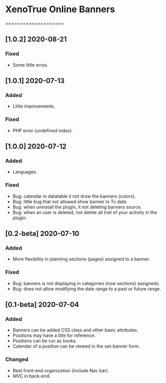 # XenoTrue Online Banners
====================

## [1.0.2] 2020-08-21

### Fixed

- Some little erros.

## [1.0.1] 2020-07-13

### Added

- Little improvements.

### Fixed

- PHP error (undefined index).

## [1.0.0] 2020-07-12

### Added

- Languages.

### Fixed

- Bug: calendar in datatable it not draw the banners (colors).
- Bug: little bug that not allowed show banner in To date.
- Bug: when uninstall the plugin, it not deleting banners source.
- Bug: when an user is deleted, not delete all trail of your activity in the plugin.

## [0.2-beta] 2020-07-10

### Added

- More flexibility in planning sections (pages) assigned to a banner.

### Fixed

- Bug: banners is not displaying in categories (now sections) assigneds.
- Bug: does not allow modifying the date range to a past or future range.

## [0.1-beta] 2020-07-04

### Added

- Banners can be added CSS class and other basic attributes.
- Positions may have a title for reference.
- Positions can be run as hooks.
- Calendar of a position can be viewed in the set-banner form.

### Changed

- Best front-end organization (include Nav bar).
- MVC in back-end.